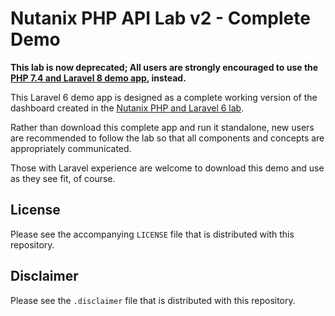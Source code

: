 # Nutanix PHP API Lab v2 - Complete Demo

**This lab is now deprecated; All users are strongly encouraged to use the [PHP 7.4 and Laravel 8 demo app](https://github.com/nutanixdev/php-api-lab-devmktg-v3-demo), instead.**

This Laravel 6 demo app is designed as a complete working version of the dashboard created in the [Nutanix PHP and Laravel 6 lab](https://www.nutanix.dev/labs/php-7-laravel-6-api-lab/).

Rather than download this complete app and run it standalone, new users are recommended to follow the lab so that all components and concepts are appropriately communicated.

Those with Laravel experience are welcome to download this demo and use as they see fit, of course.

## License

Please see the accompanying `LICENSE` file that is distributed with this repository.

## Disclaimer

Please see the `.disclaimer` file that is distributed with this repository.
